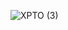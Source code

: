 ![XPTO (3)](https://user-images.githubusercontent.com/74897346/167156212-b3e5e262-97de-4d03-a26c-595321c593cf.png)
